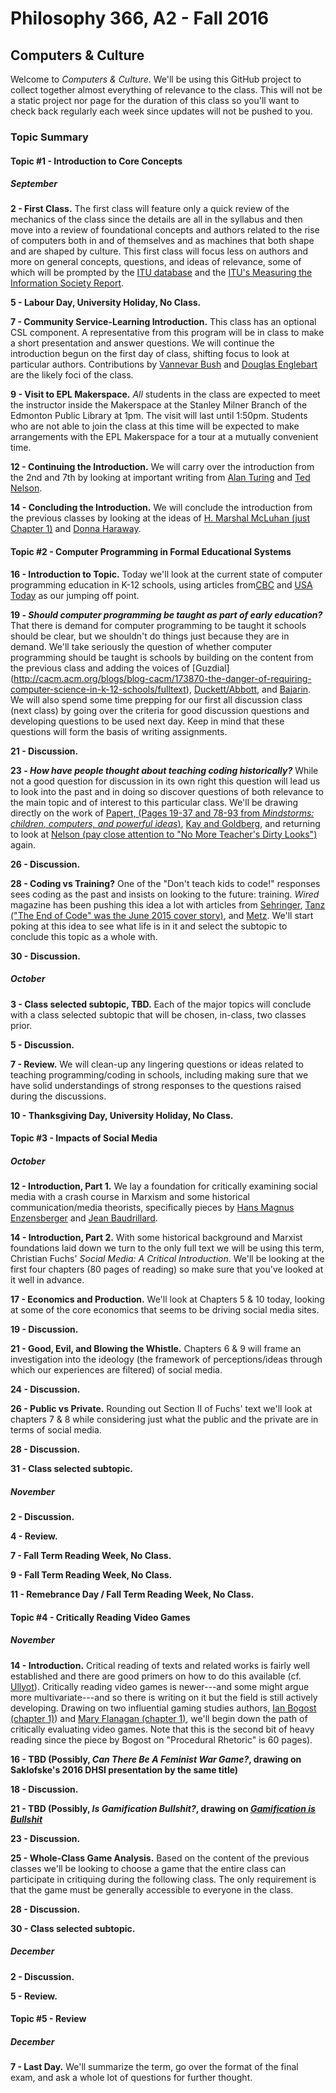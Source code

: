 # Philosophy 366, A2 - Fall 2016
## Computers & Culture


Welcome to _Computers & Culture_.  We'll be using this GitHub project to collect together almost everything of relevance to the class.  This will not be a static project nor page for the duration of this class so you'll want to check back regularly each week since updates will not be pushed to you.

### Topic Summary

#### Topic #1 - Introduction to Core Concepts

##### September 

**2 - First Class.**  The first class will feature only a quick review of the mechanics of the class since the details are all in the syllabus and then move into a review of foundational concepts and authors related to the rise of computers both in and of themselves and as machines that both shape and are shaped by culture.  This first class will focus less on authors and more on general concepts, questions, and ideas of relevance, some of which will be prompted by the [ITU database](http://www.itu.int/net4/itu-d/icteye/) and the [ITU's Measuring the Information Society Report](http://www.itu.int/en/ITU-D/Statistics/Pages/publications/mis2015.aspx).

**5 - Labour Day, University Holiday, No Class.**

**7 - Community Service-Learning Introduction.**  This class has an optional CSL component.  A representative from this program will be in class to make a short presentation and answer questions.  We will continue the introduction begun on the first day of class, shifting focus to look at particular authors.  Contributions by [Vannevar Bush]((http://www.theatlantic.com/magazine/archive/1945/07/as-we-may-think/303881/)) and [Douglas Englebart](http://www.dougengelbart.org/firsts/dougs-1968-demo.html) are the likely foci of the class.

**9 - Visit to EPL Makerspace.**  *All* students in the class are expected to meet the instructor inside the Makerspace at the Stanley Milner Branch of the Edmonton Public Library at 1pm.  The visit will last until 1:50pm.  Students who are not able to join the class at this time will be expected to make arrangements with the EPL Makerspace for a tour at a mutually convenient time.

**12 - Continuing the Introduction.**  We will carry over the introduction from the 2nd and 7th by looking at important writing from [Alan Turing](http://www.loebner.net/Prizef/TuringArticle.html) and [Ted Nelson](http://www.newmediareader.com/book_samples/nmr-21-nelson.pdf).

**14 - Concluding the Introduction.**  We will conclude the introduction from the previous classes by looking at the ideas of [H. Marshal McLuhan (just Chapter 1)](http://eds.b.ebscohost.com.login.ezproxy.library.ualberta.ca/eds/detail/detail?sid=642e8320-f34d-4c07-b924-f35e5f3c0a9f%40sessionmgr107&vid=0&hid=108&bdata=JnNpdGU9ZWRzLWxpdmUmc2NvcGU9c2l0ZQ%3d%3d#) and [Donna Haraway](http://cast.b-ap.net/arc590s14/wp-content/uploads/sites/28/2014/03/haraway.pdf).

#### Topic #2 - Computer Programming in Formal Educational Systems

**16 - Introduction to Topic.** Today we'll look at the current state of computer programming education in K-12 schools, using articles from[CBC](http://www.cbc.ca/news/technology/back-to-school-canada-lagging-in-push-to-teach-kids-computer-coding-1.3185926) and [USA Today](http://www.usatoday.com/story/tech/2015/08/20/google-gallup-poll-finds-parents-want-computer-science-education-but-administrators-arent-sure/31991889/) as our jumping off point. 

**19 - _Should computer programming be taught as part of early education?_** That there is demand for computer programming to be taught it schools should be clear, but we shouldn't do things just because they are in demand.  We'll take seriously the question of whether computer programming should be taught is schools by building on the content from the previous class and adding the voices of [Guzdial] (http://cacm.acm.org/blogs/blog-cacm/173870-the-danger-of-requiring-computer-science-in-k-12-schools/fulltext), [Duckett/Abbott](http://www.zdnet.com/article/unless-kids-are-working-coding-should-not-be-taught-abbott/), and [Bajarin](http://time.com/2881453/programming-in-schools/).  We will also spend some time prepping for our first all discussion class (next class) by going over the criteria for good discussion questions and developing questions to be used next day.  Keep in mind that these questions will form the basis of writing assignments.

**21 - Discussion.**

**23 - _How have people thought about teaching coding historically?_**  While not a good question for discussion in its own right this question will lead us to look into the past and in doing so discover questions of both relevance to the main topic and of interest to this particular class.  We'll be drawing directly on the work of [Papert, (Pages 19-37 and 78-93 from _Mindstorms: children, computers, and powerful ideas_)](http://dl.acm.org.login.ezproxy.library.ualberta.ca/citation.cfm?id=1095592), [Kay and Goldberg](http://www.newmediareader.com/book_samples/nmr-26-kay.pdf), and returning to look at [Nelson (pay close attention to "No More Teacher's Dirty Looks")]((http://www.newmediareader.com/book_samples/nmr-21-nelson.pdf)) again. 

**26 - Discussion.**

**28 - Coding vs Training?** One of the "Don't teach kids to code!" responses sees coding as the past and insists on looking to the future: training.  _Wired_ magazine has been pushing this idea a lot with articles from [Sehringer](http://www.wired.com/insights/2015/02/should-we-really-try-to-teach-everyone-to-code/), [Tanz ("The End of Code" was the June 2015 cover story)](http://www.wired.com/2016/05/the-end-of-code/), and [Metz](http://www.wired.com/2016/05/google-alpha-go-ai/).  We'll start poking at this idea to see what life is in it and select the subtopic to conclude this topic as a whole with.

**30 - Discussion.**

##### October

**3 - Class selected subtopic, TBD.**  Each of the major topics will conclude with a class selected subtopic that will be chosen, in-class, two classes prior.

**5 - Discussion.** 

**7 - Review.**  We will clean-up any lingering questions or ideas related to teaching programming/coding in schools, including making sure that we have solid understandings of strong responses to the questions raised during the discussions.

**10 - Thanksgiving Day, University Holiday, No Class.**

#### Topic #3 - Impacts of Social Media

##### October

**12 - Introduction, Part 1.** We lay a foundation for critically examining social media with a crash course in Marxism and some historical communication/media theorists, specifically pieces by [Hans Magnus Enzensberger](https://newleftreview-org.login.ezproxy.library.ualberta.ca/I/64/hans-magnus-enzensberger-constituents-of-a-theory-of-the-media) and [Jean Baudrillard](https://mediosyhumanidades.files.wordpress.com/2014/08/requiem-for-the-media_baudrillard.pdf).

**14 - Introduction, Part 2.**  With some historical background and Marxist foundations laid down we turn to the only full text we will be using this term, Christian Fuchs' _Social Media: A Critical Introduction_.  We'll be looking at the first four chapters (80 pages of reading) so make sure that you've looked at it well in advance.

**17 - Economics and Production.**  We'll look at Chapters 5 & 10 today, looking at some of the core economics that seems to be driving social media sites.

**19 - Discussion.**

**21 - Good, Evil, and Blowing the Whistle.**  Chapters 6 & 9 will frame an investigation into the ideology (the framework of perceptions/ideas through which our experiences are filtered) of social media.

**24 - Discussion.**

**26 - Public vs Private.**  Rounding out Section II of Fuchs' text we'll look at chapters 7 & 8 while considering just what the public and the private are in terms of social media.

**28 - Discussion.**

**31 - Class selected subtopic.**


##### November

**2 - Discussion.**

**4 - Review.**

**7 - Fall Term Reading Week, No Class.**

**9 - Fall Term Reading Week, No Class.**

**11 - Remebrance Day / Fall Term Reading Week, No Class.**

#### Topic #4 - Critically Reading Video Games

##### November

**14 - Introduction.**  Critical reading of texts and related works is fairly well established and there are good primers on how to do this available (cf. [Ullyot](http://ullyot.ucalgaryblogs.ca/teaching/close-reading/)).  Critically reading video games is newer---and some might argue more multivariate---and so there is writing on it but the field is still actively developing.  Drawing on two influential gaming studies authors, [Ian Bogost (chapter 1)](http://eds.b.ebscohost.com.login.ezproxy.library.ualberta.ca/eds/detail/detail?sid=95b41b99-5c5c-4de3-a8f5-4c887c9915f6%40sessionmgr105&vid=0&hid=108&bdata=JnNpdGU9ZWRzLWxpdmUmc2NvcGU9c2l0ZQ%3d%3d)) and [Mary Flanagan (chapter 1)](https://www.library.ualberta.ca/catalog/5771496), we'll begin down the path of critically evaluating video games.  Note that this is the second bit of heavy reading since the piece by Bogost on "Procedural Rhetoric" is 60 pages).

**16 - TBD (Possibly, _Can There Be A Feminist War Game?_, drawing on Saklofske's 2016 DHSI presentation by the same title)**

**18 - Discussion.**

**21 - TBD (Possibly, _Is Gamification Bullshit?_, drawing on [_Gamification is Bullshit_](http://bogost.com/writing/blog/gamification_is_bullshit/)**

**23 - Discussion.**

**25 - Whole-Class Game Analysis.**  Based on the content of the previous classes we'll be looking to choose a game that the entire class can participate in critiquing during the following class.  The only requirement is that the game must be generally accessible to everyone in the class.

**28 - Discussion.**

**30 - Class selected subtopic.**

##### December

**2 - Discussion.**

**5 - Review.**

#### Topic #5 - Review

##### December

**7 - Last Day.**  We'll summarize the term, go over the format of the final exam, and ask a whole lot of questions for further thought.
